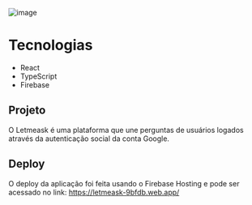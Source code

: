 ![image](https://user-images.githubusercontent.com/50646516/123531808-0a5ec980-d6de-11eb-8cea-ff9bcd8c38b7.png)

# Tecnologias
- React
- TypeScript
- Firebase

## Projeto

O Letmeask é uma plataforma que une perguntas de usuários logados através da autenticação social da conta Google.


## Deploy

O deploy da aplicação foi feita usando o Firebase Hosting e pode ser acessado no link: https://letmeask-9bfdb.web.app/
